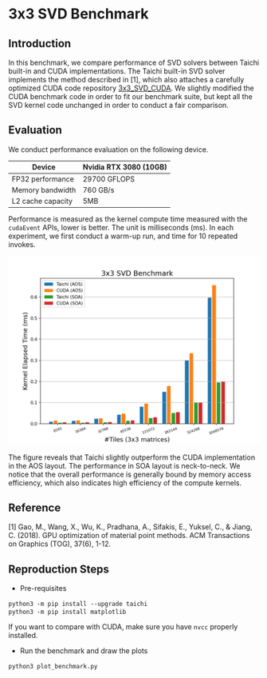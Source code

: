 # 3x3 SVD Benchmark

## Introduction 
In this benchmark, we compare performance of SVD solvers between Taichi built-in and CUDA implementations.
The Taichi built-in SVD solver implements the method described in [1], which also attaches a carefully optimized CUDA code repository [3x3_SVD_CUDA](https://github.com/kuiwuchn/3x3_SVD_CUDA). 
We slightly modified the CUDA benchmark code in order to fit our benchmark suite, but kept all the SVD kernel code unchanged in order to conduct a fair comparison.


## Evaluation
We conduct performance evaluation on the following device.

|Device| Nvidia RTX 3080 (10GB)|
|-----|-----------------------|
|FP32 performance| 29700 GFLOPS|
|Memory bandwidth| 760 GB/s|
|L2 cache capacity| 5MB|

Performance is measured as the kernel compute time measured with the `cudaEvent` APIs, lower is better. The unit is milliseconds (ms). In each experiment, we first conduct a warm-up run, and time for 10 repeated invokes.

<p align="center">
<img src="fig/bench_svd.png" width="600">
</p>

The figure reveals that Taichi slightly outperform the CUDA implementation in the AOS layout. The performance in SOA layout is neck-to-neck. We notice that the overall performance is generally bound by memory access efficiency, which also indicates high efficiency of the compute kernels.

## Reference

[1] Gao, M., Wang, X., Wu, K., Pradhana, A., Sifakis, E., Yuksel, C., & Jiang, C. (2018). GPU optimization of material point methods. ACM Transactions on Graphics (TOG), 37(6), 1-12.


## Reproduction Steps

* Pre-requisites
```shell
python3 -m pip install --upgrade taichi
python3 -m pip install matplotlib
```
If you want to compare with CUDA, make sure you have `nvcc` properly installed.

* Run the benchmark and draw the plots
```shell
python3 plot_benchmark.py
```